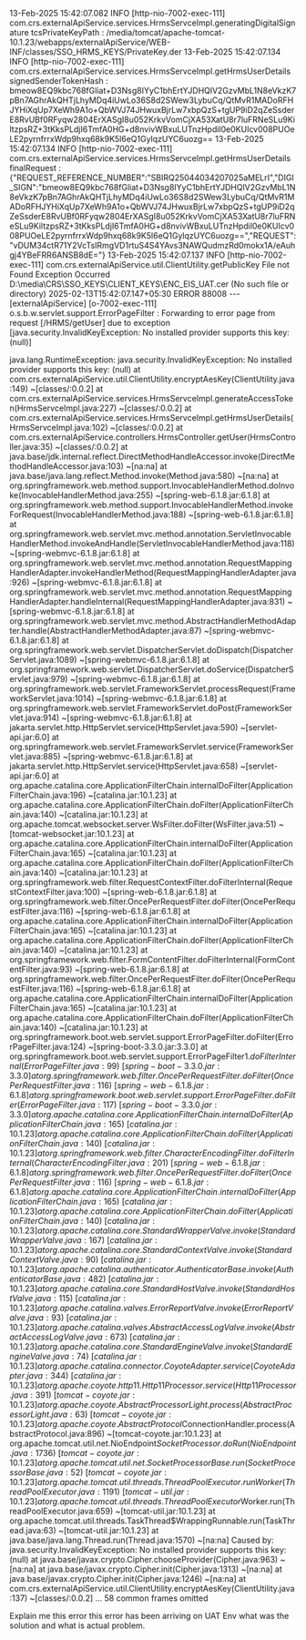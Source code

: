13-Feb-2025 15:42:07.082 INFO [http-nio-7002-exec-111] com.crs.externalApiService.services.HrmsServceImpl.generatingDigitalSignature tcsPrivateKeyPath : /media/tomcat/apache-tomcat-10.1.23/webapps/externalApiService/WEB-INF/classes/SSO_HRMS_KEYS/PrivateKey.der
13-Feb-2025 15:42:07.134 INFO [http-nio-7002-exec-111] com.crs.externalApiService.services.HrmsServceImpl.getHrmsUserDetails signedSenderTokenHash : bmeow8EQ9kbc768fGliat+D3Nsg8IYyC1bhErtYJDHQlV2GzvMbL1N8eVkzK7pBn7AGhrAkQHTjLhyMDq4iUwLo36S8d2SWew3LybuCq/QtMvR1MADoRFHJYHiXqUp7XeWh9A1o+QbWVJ74JHwuxBjrLw7xbpQzS+tgUP9iD2qZeSsderE8RvUBf0RFyqw2804ErXASgI8u052KrkvVomCjXA53XatU8r7luFRNeSLu9KiltzpsRZ+3tKksPLdjI6TmfA0HG+d8nvivWBxuLUTnzHpdil0e0KUIcv008PUOeLE2pyrnfrrxWdp9hxq68k9K5l6eQ1GylqzUYC6uozg==
13-Feb-2025 15:42:07.134 INFO [http-nio-7002-exec-111] com.crs.externalApiService.services.HrmsServceImpl.getHrmsUserDetails finalRequest : {"REQUEST_REFERENCE_NUMBER":"SBIRQ25044034207025aMELrI","DIGI_SIGN":"bmeow8EQ9kbc768fGliat+D3Nsg8IYyC1bhErtYJDHQlV2GzvMbL1N8eVkzK7pBn7AGhrAkQHTjLhyMDq4iUwLo36S8d2SWew3LybuCq/QtMvR1MADoRFHJYHiXqUp7XeWh9A1o+QbWVJ74JHwuxBjrLw7xbpQzS+tgUP9iD2qZeSsderE8RvUBf0RFyqw2804ErXASgI8u052KrkvVomCjXA53XatU8r7luFRNeSLu9KiltzpsRZ+3tKksPLdjI6TmfA0HG+d8nvivWBxuLUTnzHpdil0e0KUIcv008PUOeLE2pyrnfrrxWdp9hxq68k9K5l6eQ1GylqzUYC6uozg==","REQUEST":"vDUM34ctR71Y2VcTsIRmgVD1rtuS4S4YAvs3NAWQudmzRd0mokx1A/eAuhgj4YBeFRR6ANSB8dE="}
13-Feb-2025 15:42:07.137 INFO [http-nio-7002-exec-111] com.crs.externalApiService.util.ClientUtility.getPublicKey File not Found Exception Occurred D:\media\CRS\SSO_KEYS\CLIENT_KEYS\ENC_EIS_UAT.cer (No such file or directory)
2025-02-13T15:42:07.147+05:30 ERROR 88008 --- [externalApiService] [o-7002-exec-111] o.s.b.w.servlet.support.ErrorPageFilter  : Forwarding to error page from request [/HRMS/getUser] due to exception [java.security.InvalidKeyException: No installed provider supports this key: (null)]

java.lang.RuntimeException: java.security.InvalidKeyException: No installed provider supports this key: (null)
        at com.crs.externalApiService.util.ClientUtility.encryptAesKey(ClientUtility.java:149) ~[classes/:0.0.2]
        at com.crs.externalApiService.services.HrmsServceImpl.generateAccessToken(HrmsServceImpl.java:227) ~[classes/:0.0.2]
        at com.crs.externalApiService.services.HrmsServceImpl.getHrmsUserDetails(HrmsServceImpl.java:102) ~[classes/:0.0.2]
        at com.crs.externalApiService.controllers.HrmsController.getUser(HrmsController.java:35) ~[classes/:0.0.2]
        at java.base/jdk.internal.reflect.DirectMethodHandleAccessor.invoke(DirectMethodHandleAccessor.java:103) ~[na:na]
        at java.base/java.lang.reflect.Method.invoke(Method.java:580) ~[na:na]
        at org.springframework.web.method.support.InvocableHandlerMethod.doInvoke(InvocableHandlerMethod.java:255) ~[spring-web-6.1.8.jar:6.1.8]
        at org.springframework.web.method.support.InvocableHandlerMethod.invokeForRequest(InvocableHandlerMethod.java:188) ~[spring-web-6.1.8.jar:6.1.8]
        at org.springframework.web.servlet.mvc.method.annotation.ServletInvocableHandlerMethod.invokeAndHandle(ServletInvocableHandlerMethod.java:118) ~[spring-webmvc-6.1.8.jar:6.1.8]
        at org.springframework.web.servlet.mvc.method.annotation.RequestMappingHandlerAdapter.invokeHandlerMethod(RequestMappingHandlerAdapter.java:926) ~[spring-webmvc-6.1.8.jar:6.1.8]
        at org.springframework.web.servlet.mvc.method.annotation.RequestMappingHandlerAdapter.handleInternal(RequestMappingHandlerAdapter.java:831) ~[spring-webmvc-6.1.8.jar:6.1.8]
        at org.springframework.web.servlet.mvc.method.AbstractHandlerMethodAdapter.handle(AbstractHandlerMethodAdapter.java:87) ~[spring-webmvc-6.1.8.jar:6.1.8]
        at org.springframework.web.servlet.DispatcherServlet.doDispatch(DispatcherServlet.java:1089) ~[spring-webmvc-6.1.8.jar:6.1.8]
        at org.springframework.web.servlet.DispatcherServlet.doService(DispatcherServlet.java:979) ~[spring-webmvc-6.1.8.jar:6.1.8]
        at org.springframework.web.servlet.FrameworkServlet.processRequest(FrameworkServlet.java:1014) ~[spring-webmvc-6.1.8.jar:6.1.8]
        at org.springframework.web.servlet.FrameworkServlet.doPost(FrameworkServlet.java:914) ~[spring-webmvc-6.1.8.jar:6.1.8]
        at jakarta.servlet.http.HttpServlet.service(HttpServlet.java:590) ~[servlet-api.jar:6.0]
        at org.springframework.web.servlet.FrameworkServlet.service(FrameworkServlet.java:885) ~[spring-webmvc-6.1.8.jar:6.1.8]
        at jakarta.servlet.http.HttpServlet.service(HttpServlet.java:658) ~[servlet-api.jar:6.0]
        at org.apache.catalina.core.ApplicationFilterChain.internalDoFilter(ApplicationFilterChain.java:196) ~[catalina.jar:10.1.23]
        at org.apache.catalina.core.ApplicationFilterChain.doFilter(ApplicationFilterChain.java:140) ~[catalina.jar:10.1.23]
        at org.apache.tomcat.websocket.server.WsFilter.doFilter(WsFilter.java:51) ~[tomcat-websocket.jar:10.1.23]
        at org.apache.catalina.core.ApplicationFilterChain.internalDoFilter(ApplicationFilterChain.java:165) ~[catalina.jar:10.1.23]
        at org.apache.catalina.core.ApplicationFilterChain.doFilter(ApplicationFilterChain.java:140) ~[catalina.jar:10.1.23]
        at org.springframework.web.filter.RequestContextFilter.doFilterInternal(RequestContextFilter.java:100) ~[spring-web-6.1.8.jar:6.1.8]
        at org.springframework.web.filter.OncePerRequestFilter.doFilter(OncePerRequestFilter.java:116) ~[spring-web-6.1.8.jar:6.1.8]
        at org.apache.catalina.core.ApplicationFilterChain.internalDoFilter(ApplicationFilterChain.java:165) ~[catalina.jar:10.1.23]
        at org.apache.catalina.core.ApplicationFilterChain.doFilter(ApplicationFilterChain.java:140) ~[catalina.jar:10.1.23]
        at org.springframework.web.filter.FormContentFilter.doFilterInternal(FormContentFilter.java:93) ~[spring-web-6.1.8.jar:6.1.8]
        at org.springframework.web.filter.OncePerRequestFilter.doFilter(OncePerRequestFilter.java:116) ~[spring-web-6.1.8.jar:6.1.8]
        at org.apache.catalina.core.ApplicationFilterChain.internalDoFilter(ApplicationFilterChain.java:165) ~[catalina.jar:10.1.23]
        at org.apache.catalina.core.ApplicationFilterChain.doFilter(ApplicationFilterChain.java:140) ~[catalina.jar:10.1.23]
        at org.springframework.boot.web.servlet.support.ErrorPageFilter.doFilter(ErrorPageFilter.java:124) ~[spring-boot-3.3.0.jar:3.3.0]
        at org.springframework.boot.web.servlet.support.ErrorPageFilter$1.doFilterInternal(ErrorPageFilter.java:99) ~[spring-boot-3.3.0.jar:3.3.0]
        at org.springframework.web.filter.OncePerRequestFilter.doFilter(OncePerRequestFilter.java:116) ~[spring-web-6.1.8.jar:6.1.8]
        at org.springframework.boot.web.servlet.support.ErrorPageFilter.doFilter(ErrorPageFilter.java:117) ~[spring-boot-3.3.0.jar:3.3.0]
        at org.apache.catalina.core.ApplicationFilterChain.internalDoFilter(ApplicationFilterChain.java:165) ~[catalina.jar:10.1.23]
        at org.apache.catalina.core.ApplicationFilterChain.doFilter(ApplicationFilterChain.java:140) ~[catalina.jar:10.1.23]
        at org.springframework.web.filter.CharacterEncodingFilter.doFilterInternal(CharacterEncodingFilter.java:201) ~[spring-web-6.1.8.jar:6.1.8]
        at org.springframework.web.filter.OncePerRequestFilter.doFilter(OncePerRequestFilter.java:116) ~[spring-web-6.1.8.jar:6.1.8]
        at org.apache.catalina.core.ApplicationFilterChain.internalDoFilter(ApplicationFilterChain.java:165) ~[catalina.jar:10.1.23]
        at org.apache.catalina.core.ApplicationFilterChain.doFilter(ApplicationFilterChain.java:140) ~[catalina.jar:10.1.23]
        at org.apache.catalina.core.StandardWrapperValve.invoke(StandardWrapperValve.java:167) ~[catalina.jar:10.1.23]
        at org.apache.catalina.core.StandardContextValve.invoke(StandardContextValve.java:90) ~[catalina.jar:10.1.23]
        at org.apache.catalina.authenticator.AuthenticatorBase.invoke(AuthenticatorBase.java:482) ~[catalina.jar:10.1.23]
        at org.apache.catalina.core.StandardHostValve.invoke(StandardHostValve.java:115) ~[catalina.jar:10.1.23]
        at org.apache.catalina.valves.ErrorReportValve.invoke(ErrorReportValve.java:93) ~[catalina.jar:10.1.23]
        at org.apache.catalina.valves.AbstractAccessLogValve.invoke(AbstractAccessLogValve.java:673) ~[catalina.jar:10.1.23]
        at org.apache.catalina.core.StandardEngineValve.invoke(StandardEngineValve.java:74) ~[catalina.jar:10.1.23]
        at org.apache.catalina.connector.CoyoteAdapter.service(CoyoteAdapter.java:344) ~[catalina.jar:10.1.23]
        at org.apache.coyote.http11.Http11Processor.service(Http11Processor.java:391) ~[tomcat-coyote.jar:10.1.23]
        at org.apache.coyote.AbstractProcessorLight.process(AbstractProcessorLight.java:63) ~[tomcat-coyote.jar:10.1.23]
        at org.apache.coyote.AbstractProtocol$ConnectionHandler.process(AbstractProtocol.java:896) ~[tomcat-coyote.jar:10.1.23]
        at org.apache.tomcat.util.net.NioEndpoint$SocketProcessor.doRun(NioEndpoint.java:1736) ~[tomcat-coyote.jar:10.1.23]
        at org.apache.tomcat.util.net.SocketProcessorBase.run(SocketProcessorBase.java:52) ~[tomcat-coyote.jar:10.1.23]
        at org.apache.tomcat.util.threads.ThreadPoolExecutor.runWorker(ThreadPoolExecutor.java:1191) ~[tomcat-util.jar:10.1.23]
        at org.apache.tomcat.util.threads.ThreadPoolExecutor$Worker.run(ThreadPoolExecutor.java:659) ~[tomcat-util.jar:10.1.23]
        at org.apache.tomcat.util.threads.TaskThread$WrappingRunnable.run(TaskThread.java:63) ~[tomcat-util.jar:10.1.23]
        at java.base/java.lang.Thread.run(Thread.java:1570) ~[na:na]
Caused by: java.security.InvalidKeyException: No installed provider supports this key: (null)
        at java.base/javax.crypto.Cipher.chooseProvider(Cipher.java:963) ~[na:na]
        at java.base/javax.crypto.Cipher.init(Cipher.java:1313) ~[na:na]
        at java.base/javax.crypto.Cipher.init(Cipher.java:1246) ~[na:na]
        at com.crs.externalApiService.util.ClientUtility.encryptAesKey(ClientUtility.java:137) ~[classes/:0.0.2]
        ... 58 common frames omitted


Explain me this error this error has been arriving on UAT Env what was the solution and what is actual problem.
